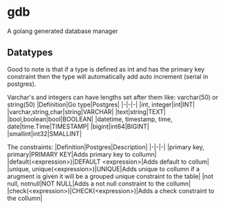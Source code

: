 # gdb
A golang generated database manager

## Datatypes
Good to note is that if a type is defined as int and has the primary key constraint then the type
will automatically add auto increment (serial in postgres).

Varchar's and integers can have lengths set after them like: varchar(50) or string(50)
|Definition|Go type|Postgres|
|-|-|-|
|int, integer|int|INT|
|varchar,string,char|string|VARCHAR|
|text|string|TEXT|
|bool,boolean|bool|BOOLEAN|
|datetime, timestamp, time, date|time.Time|TIMESTAMP|
|bigint|int64|BIGINT|
|smallint|int32|SMALLINT|

The constraints:
|Definition|Postgres|Description|
|-|-|-|
|primary key, primary|PRIMARY KEY|Adds primary key to collumn|
|default(\<expression\>)|DEFAULT \<expression\>|Adds default to collum|
|unique, unique(\<expression\>)|UNIQUE|Adds unique to collumn if a arugment is given it will be a grouped unique constraint to the table|
|not null, notnull|NOT NULL|Adds a not null constraint to the collumn|
|check(\<expression\>)|CHECK(\<expression\>)|Adds a check constraint to the collumn|
